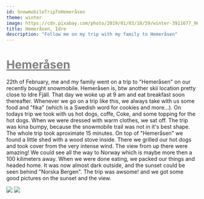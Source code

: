 ```yaml
---
id: SnowmobileTripToHemeråsen
theme: winter
image: https://cdn.pixabay.com/photo/2019/01/03/18/59/winter-3911677_960_720.jpg
title: Hemeråsen, Idre
description: "Follow me on my trip with my family to Hemeråsen"
---
```


# <span style="font-size: 30px; color:gray; text-decoration: underline">Hemeråsen</span>

22th of February, me and my family went on a trip to "Hemeråsen" on our recently bought snowmobile. Hemeråsen is, btw another skii location pretty close to Idre Fjäll. That day we woke up at 9 am and eat breakfast soon thereafter. Whenever we go on a trip like this, we always take with us some food and "fika" (which is a Swedish word for cookies and more...). On todays trip we took with us hot dogs, coffe, Coke, and some topping for the hot dogs. When we were dressed with warm clothes, we sat off.
The trip was kina bumpy, because the snowmobile trail was not in it's best shape. The whole trip took aproximate 15 minutes.
On top of "Hemeråsen" we found a little shed with a wood stove inside. There we grilled our hot dogs and took cover from the very intense wind.
The view from up there were amazing! We could see all the way to Norway which is maybe more then a 100 kilimeters away.
When we were done eating, we packed our things and headed home. It was now almost dark outside, and the sunset could be seen behind "Norska Bergen".
The trip was awsome! and we got some good pictures on the sunset and the view.

<div class="flex flex-wrap justify-center md:justify-around mt-10 md:items-center">
<img src="https://www.visitdalarna.se/sites/cb_dalarna/files/styles/cbis_large/http/images.citybreak.com/6898501.jpeg?itok=sjamn9gh" class="border-4 h-1/6 w-1/6">
<img src="https://driftservice.blob.core.windows.net/cdn/OBJ14259_1834746961/lLi1e43fd0Gw2N9ZsLO7vQ.._4k" class="border-4 h-1/6 w-1/6">
</div>
